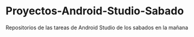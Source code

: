 # Proyectos-Android-Studio-Sabado
 Repositorios de las tareas de Android Studio de los sabados en la mañana
